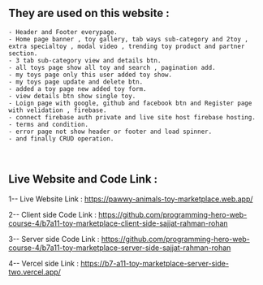 ## They are used on this website :

    - Header and Footer everypage.
    - Home page banner , toy gallery, tab ways sub-category and 2toy , extra specialtoy , modal video , trending toy product and partner section.
    - 3 tab sub-category view and details btn.
    - all toys page show all toy and search , pagination add.
    - my toys page only this user added toy show.
    - my toys page update and delete btn.
    - added a toy page new added toy form.
    - view details btn show single toy.
    - Loign page with google, github and facebook btn and Register page with velidation , firebase.
    - connect firebase auth private and live site host firebase hosting.
    - terms and condition.
    - error page not show header or footer and load spinner.
    - and finally CRUD operation.

<br/>

## Live Website and Code Link :

1-- Live Website Link : https://pawwy-animals-toy-marketplace.web.app/

2-- Client side Code Link : https://github.com/programming-hero-web-course-4/b7a11-toy-marketplace-client-side-sajjat-rahman-rohan

3-- Server side Code Link : https://github.com/programming-hero-web-course-4/b7a11-toy-marketplace-server-side-sajjat-rahman-rohan

4-- Vercel side Link : https://b7-a11-toy-marketplace-server-side-two.vercel.app/
